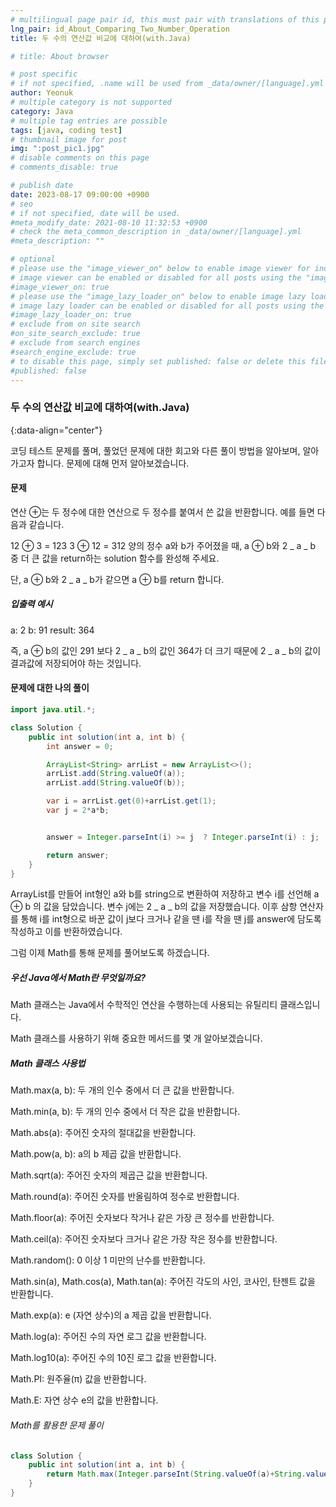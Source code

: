 ```yaml
---
# multilingual page pair id, this must pair with translations of this page. (This name must be unique)
lng_pair: id_About_Comparing_Two_Number_Operation
title: 두 수의 연산값 비교에 대하여(with.Java)

# title: About browser

# post specific
# if not specified, .name will be used from _data/owner/[language].yml
author: Yeonuk
# multiple category is not supported
category: Java
# multiple tag entries are possible
tags: [java, coding test]
# thumbnail image for post
img: ":post_pic1.jpg"
# disable comments on this page
# comments_disable: true

# publish date
date: 2023-08-17 09:00:00 +0900
# seo
# if not specified, date will be used.
#meta_modify_date: 2021-08-10 11:32:53 +0900
# check the meta_common_description in _data/owner/[language].yml
#meta_description: ""

# optional
# please use the "image_viewer_on" below to enable image viewer for individual pages or posts (_posts/ or [language]/_posts folders).
# image viewer can be enabled or disabled for all posts using the "image_viewer_posts: true" setting in _data/conf/main.yml.
#image_viewer_on: true
# please use the "image_lazy_loader_on" below to enable image lazy loader for individual pages or posts (_posts/ or [language]/_posts folders).
# image lazy loader can be enabled or disabled for all posts using the "image_lazy_loader_posts: true" setting in _data/conf/main.yml.
#image_lazy_loader_on: true
# exclude from on site search
#on_site_search_exclude: true
# exclude from search engines
#search_engine_exclude: true
# to disable this page, simply set published: false or delete this file
#published: false
---
```


<!-- outline-start -->

### 두 수의 연산값 비교에 대하여(with.Java)

{:data-align="center"}

<!-- outline-end -->

코딩 테스트 문제를 풀며, 풀었던 문제에 대한 회고와 다른 풀이 방법을 알아보며, 알아가고자 합니다.
문제에 대해 먼저 알아보겠습니다.

#### 문제

연산 ⊕는 두 정수에 대한 연산으로 두 정수를 붙여서 쓴 값을 반환합니다. 예를 들면 다음과 같습니다.

12 ⊕ 3 = 123
3 ⊕ 12 = 312
양의 정수 a와 b가 주어졌을 때, a ⊕ b와 2 _ a _ b 중 더 큰 값을 return하는 solution 함수를 완성해 주세요.

단, a ⊕ b와 2 _ a _ b가 같으면 a ⊕ b를 return 합니다.

##### 입출력 예시

a: 2
b: 91
result: 364

즉, a ⊕ b의 값인 291 보다 2 _ a _ b의 값인 364가 더 크기 때문에 2 _ a _ b의 값이 결과값에 저장되어야 하는 것입니다.

#### 문제에 대한 나의 풀이

```java
import java.util.*;

class Solution {
    public int solution(int a, int b) {
        int answer = 0;

        ArrayList<String> arrList = new ArrayList<>();
        arrList.add(String.valueOf(a));
        arrList.add(String.valueOf(b));

        var i = arrList.get(0)+arrList.get(1);
        var j = 2*a*b;


        answer = Integer.parseInt(i) >= j  ? Integer.parseInt(i) : j;

        return answer;
    }
}
```

ArrayList를 만들어 int형인 a와 b를 string으로 변환하여 저장하고
변수 i를 선언해 a ⊕ b 의 값을 담았습니다. 변수 j에는 2 _ a _ b의 값을 저장했습니다. 이후 삼항 연산자를 통해 i를 int형으로 바꾼 값이 j보다 크거나 같을 땐 i를 작을 땐 j를 answer에 담도록 작성하고 이를 반환하였습니다.

그럼 이제 Math를 통해 문제를 풀어보도록 하겠습니다.

##### 우선 Java에서 Math란 무엇일까요?

Math 클래스는 Java에서 수학적인 연산을 수행하는데 사용되는 유틸리티 클래스입니다.

Math 클래스를 사용하기 위해 중요한 메서드를 몇 개 알아보겠습니다.

##### Math 클래스 사용법

Math.max(a, b): 두 개의 인수 중에서 더 큰 값을 반환합니다.

Math.min(a, b): 두 개의 인수 중에서 더 작은 값을 반환합니다.

Math.abs(a): 주어진 숫자의 절대값을 반환합니다.

Math.pow(a, b): a의 b 제곱 값을 반환합니다.

Math.sqrt(a): 주어진 숫자의 제곱근 값을 반환합니다.

Math.round(a): 주어진 숫자를 반올림하여 정수로 반환합니다.

Math.floor(a): 주어진 숫자보다 작거나 같은 가장 큰 정수를 반환합니다.

Math.ceil(a): 주어진 숫자보다 크거나 같은 가장 작은 정수를 반환합니다.

Math.random(): 0 이상 1 미만의 난수를 반환합니다.

Math.sin(a), Math.cos(a), Math.tan(a): 주어진 각도의 사인, 코사인, 탄젠트 값을 반환합니다.

Math.exp(a): e (자연 상수)의 a 제곱 값을 반환합니다.

Math.log(a): 주어진 수의 자연 로그 값을 반환합니다.

Math.log10(a): 주어진 수의 10진 로그 값을 반환합니다.

Math.PI: 원주율(π) 값을 반환합니다.

Math.E: 자연 상수 e의 값을 반환합니다.

###### Math를 활용한 문제 풀이

```java
class Solution {
    public int solution(int a, int b) {
        return Math.max(Integer.parseInt(String.valueOf(a)+String.valueOf(b)),2*a*b);
    }
}
```

